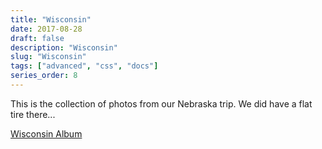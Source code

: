 ```yaml
---
title: "Wisconsin"
date: 2017-08-28
draft: false
description: "Wisconsin"
slug: "Wisconsin"
tags: ["advanced", "css", "docs"]
series_order: 8
---
```


This is the collection of photos from our Nebraska trip. We did have a flat tire there...

[Wisconsin Album](https://photos.app.goo.gl/Bijrvkf1X3ucBeSo1)
